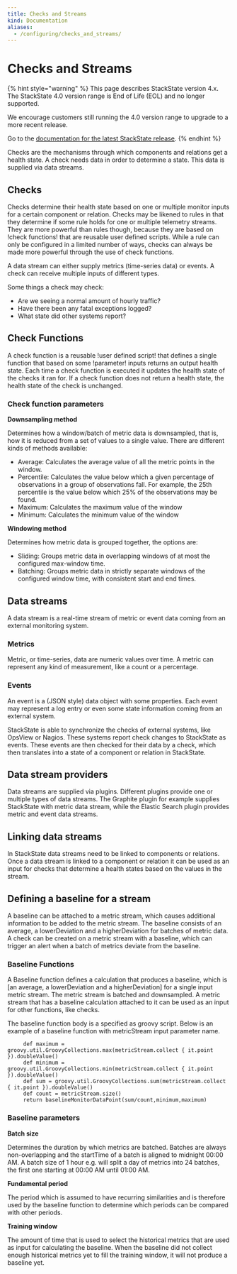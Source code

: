 ```yaml
---
title: Checks and Streams
kind: Documentation
aliases:
  - /configuring/checks_and_streams/
---
```


# Checks and Streams

{% hint style="warning" %}
This page describes StackState version 4.x.  
The StackState 4.0 version range is End of Life (EOL) and no longer supported.

We encourage customers still running the 4.0 version range to upgrade to a more recent release.

Go to the [documentation for the latest StackState release](https://docs.stackstate.com/).
{% endhint %}

Checks are the mechanisms through which components and relations get a health state. A check needs data in order to determine a state. This data is supplied via data streams.

## Checks

Checks determine their health state based on one or multiple monitor inputs for a certain component or relation. Checks may be likened to rules in that they determine if some rule holds for one or multiple telemetry streams. They are more powerful than rules though, because they are based on !check functions! that are reusable user defined scripts. While a rule can only be configured in a limited number of ways, checks can always be made more powerful through the use of check functions.

A data stream can either supply metrics \(time-series data\) or events. A check can receive multiple inputs of different types.

Some things a check may check:

* Are we seeing a normal amount of hourly traffic?
* Have there been any fatal exceptions logged?
* What state did other systems report?

## Check Functions

A check function is a reusable !user defined script! that defines a single function that based on some !parameter! inputs returns an output health state. Each time a check function is executed it updates the health state of the checks it ran for. If a check function does not return a health state, the health state of the check is unchanged.

### Check function parameters

**Downsampling method**

Determines how a window/batch of metric data is downsampled, that is, how it is reduced from a set of values to a single value. There are different kinds of methods available:

* Average: Calculates the average value of all the metric points in the window.
* Percentile: Calculates the value below which a given percentage of observations in a group of observations fall. For example, the 25th percentile is the value below which 25% of the observations may be found.
* Maximum: Calculates the maximum value of the window
* Minimum: Calculates the minimum value of the window

**Windowing method**

Determines how metric data is grouped together, the options are:

* Sliding: Groups metric data in overlapping windows of at most the configured max-window time.
* Batching: Groups metric data in strictly separate windows of the configured window time, with consistent start and end times.

## Data streams

A data stream is a real-time stream of metric or event data coming from an external monitoring system.

### Metrics

Metric, or time-series, data are numeric values over time. A metric can represent any kind of measurement, like a count or a percentage.

### Events

An event is a \(JSON style\) data object with some properties. Each event may represent a log entry or even some state information coming from an external system.

StackState is able to synchronize the checks of external systems, like OpsView or Nagios. These systems report check changes to StackState as events. These events are then checked for their data by a check, which then translates into a state of a component or relation in StackState.

## Data stream providers

Data streams are supplied via plugins. Different plugins provide one or multiple types of data streams. The Graphite plugin for example supplies StackState with metric data stream, while the Elastic Search plugin provides metric and event data streams.

## Linking data streams

In StackState data streams need to be linked to components or relations. Once a data stream is linked to a component or relation it can be used as an input for checks that determine a health states based on the values in the stream.

## Defining a baseline for a stream

A baseline can be attached to a metric stream, which causes additional information to be added to the metric stream. The baseline consists of an average, a lowerDeviation and a higherDeviation for batches of metric data. A check can be created on a metric stream with a baseline, which can trigger an alert when a batch of metrics deviate from the baseline.

### Baseline Functions

A Baseline function defines a calculation that produces a baseline, which is \[an average, a lowerDeviation and a higherDeviation\] for a single input metric stream. The metric stream is batched and downsampled. A metric stream that has a baseline calculation attached to it can be used as an input for other functions, like checks.

The baseline function body is a specified as groovy script. Below is an example of a baseline function with metricStream input parameter name.

```text
     def maximum = groovy.util.GroovyCollections.max(metricStream.collect { it.point }).doubleValue()
     def minimum = groovy.util.GroovyCollections.min(metricStream.collect { it.point }).doubleValue()
     def sum = groovy.util.GroovyCollections.sum(metricStream.collect { it.point }).doubleValue()
     def count = metricStream.size()
     return baselineMonitorDataPoint(sum/count,minimum,maximum)
```

### Baseline parameters

**Batch size**

Determines the duration by which metrics are batched. Batches are always non-overlapping and the startTime of a batch is aligned to midnight 00:00 AM. A batch size of 1 hour e.g. will split a day of metrics into 24 batches, the first one starting at 00:00 AM until 01:00 AM.

**Fundamental period**

The period which is assumed to have recurring similarities and is therefore used by the baseline function to determine which periods can be compared with other periods.

**Training window**

The amount of time that is used to select the historical metrics that are used as input for calculating the baseline. When the baseline did not collect enough historical metrics yet to fill the training window, it will not produce a baseline yet.

